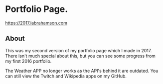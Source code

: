 # Portfolio Page.
https://2017.iabrahamson.com

## About
This was my second version of my portfolio page which I made in 2017. There isn't much special about this, but you can see some progress from my first 2016 portfolio.

The Weather APP no longer works as the API's behind it are outdated. You can still view the Twitch and Wikipedia apps on my GitHub.
